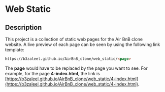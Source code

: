 # Web Static

## Description

This project is a collection of static web pages for the Air BnB clone website. A live preview of each page can be seen by using the following link template:

```html
https://b3zaleel.github.io/AirBnB_clone/web_static/<page>
```

The **page** would have to be replaced by the page you want to see. For example, for the page **4-index.html**, the link is [https://b3zaleel.github.io/AirBnB_clone/web_static/4-index.html](https://b3zaleel.github.io/AirBnB_clone/web_static/4-index.html).
